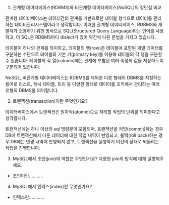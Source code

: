1. 관계형 데이터베이스(RDBMS)와 비관계형 데이터베이스(NoSQL)의 장단점 비교

관계형 데이터베이스는 데이터간의 관계를 기반으로한 테이블 형식으로 데이터를 관리하는 데이터관리시스템이라고 생각합니다.
이러한 관계형 데이터베이스, RDBMS와 개발자가 소통하기 위한 방식으로 SQL(Structured Query Language)라는 언어를 사용하고, 이 SQL은 RDBMS마다 dialect가 있어 약간씩 다른 문법을 가지고 있습니다.

테이블이 하나의 관계를 의미하고, 테이블의 행(row)은 테이블에 포함된 개별 데이터를 구분하는 수단으로 테이블의 기본 키(primary key)를 이용해 테이블의 각 행을 구분할 수 있습니다.
테이블의 각 열(column)에는 관계에 포함된 여러 속성의 값을 저장하도록 구분되어 있습니다.

NoSQL, 비관계형 데이터베이스는 RDBMS를 제외한 다른 형태의 DBMS를 지칭하는 용어로 리스트, 해시 테이블, 트리 등 다양한 형태로 데이터를 조직해서 관리하는 여러 유형의 DBMS를 의미합니다.

2. 트랜잭션(transaction)이란 무엇인가요?

데이터베이스에서 트랜잭션은 원자적(atomic)으로 처리할 작업의 단위를 의미한다고 생각합니다.

트랜잭션에는 하나 이상의 sql 명령문이 포함되며, 트랜잭션을 커밋(commit)하는 경우 DB에 트랜잭션에서 다룬 데이터에 대한 작업 내역이 반영되고, 롤백(roll back)하는 경우 DB에는 변경 내역이 반영되지 않고, 트랜잭션을 실행하기 이전의 상태로 되돌리는 작업을 진행합니다.


3. MySQL에서 조인(join)의 역할은 무엇인가요? 다양한 join의 방식에 대해 설명해주세요.

- 조인이란...........

4. MySQL에서 인덱스(index)란 무엇인가요?

- 인덱스란............
